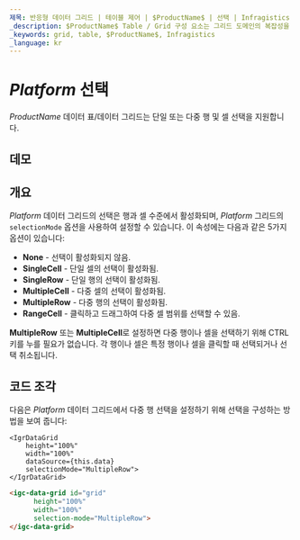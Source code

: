 ```yaml
---
제목: 반응형 데이터 그리드 | 테이블 제어 | $ProductName$ | 선택 | Infragistics
_description: $ProductName$ Table / Grid 구성 요소는 그리드 도메인의 복잡성을 관리 가능한 API로 단순화하여 사용자가 데이터 컬렉션을 바인딩 할 수 있도록합니다.
_keywords: grid, table, $ProductName$, Infragistics
_language: kr
---
```


# $Platform$ 선택

$ProductName$ 데이터 표/데이터 그리드는 단일 또는 다중 행 및 셀 선택을 지원합니다.

## 데모


<code-view style="height: 600px"
           data-demos-base-url="{environment:dvDemosBaseUrl}"
           iframe-src="{environment:dvDemosBaseUrl}/grids/data-grid-cell-selection"
           github-src="grids/data-grid/cell-selection">
</code-view>

<div class="divider--half"></div>

## 개요

$Platform$ 데이터 그리드의 선택은 행과 셀 수준에서 활성화되며, $Platform$ 그리드의 `selectionMode` 옵션을 사용하여 설정할 수 있습니다. 이 속성에는 다음과 같은 5가지 옵션이 있습니다:

- **None** - 선택이 활성화되지 않음.
- **SingleCell** - 단일 셀의 선택이 활성화됨.
- **SingleRow** - 단일 행의 선택이 활성화됨.
- **MultipleCell** - 다중 셀의 선택이 활성화됨.
- **MultipleRow** - 다중 행의 선택이 활성화됨.
- **RangeCell** - 클릭하고 드래그하여 다중 셀 범위를 선택할 수 있음.

**MultipleRow** 또는 **MultipleCell**로 설정하면 다중 행이나 셀을 선택하기 위해 CTRL 키를 누를 필요가 없습니다. 각 행이나 셀은 특정 행이나 셀을 클릭할 때 선택되거나 선택 취소됩니다.

## 코드 조각

다음은 $Platform$ 데이터 그리드에서 다중 행 선택을 설정하기 위해 선택을 구성하는 방법을 보여 줍니다:

```tsx
<IgrDataGrid
    height="100%"
    width="100%"
    dataSource={this.data}
    selectionMode="MultipleRow">
</IgrDataGrid>
```

```html
<igc-data-grid id="grid"
      height="100%"
      width="100%"
      selection-mode="MultipleRow">
</igc-data-grid>
```